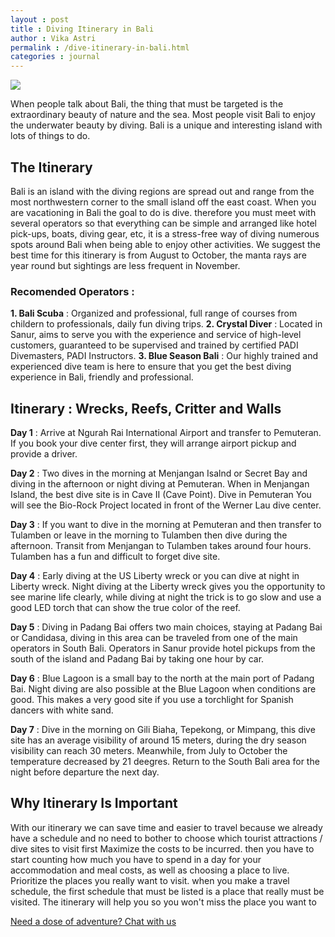 ```yaml
---
layout : post
title : Diving Itinerary in Bali
author : Vika Astri
permalink : /dive-itinerary-in-bali.html
categories : journal 
---
```


<img src="https://i.imgur.com/8lLeiNa.jpg" class="img-responsive post-feat-img" />

When people talk about Bali, the thing that must be targeted is the extraordinary beauty of nature and the sea. Most people visit Bali to enjoy the underwater beauty by diving. Bali is a unique and interesting island with lots of things to do.

## The Itinerary
Bali is an island with the diving regions are spread out and range from the most northwestern corner to the small island off the east coast. When you are vacationing in Bali the goal to do is dive. therefore you must meet with several operators so that everything can be simple and arranged like hotel pick-ups, boats, diving gear, etc, it is a stress-free way of diving numerous spots around Bali when being able to enjoy other activities. We suggest the best time for this itinerary is from August to October, the manta rays are year round but sightings are less frequent in November.

### Recomended Operators :
**1. Bali Scuba** : Organized and professional, full range of courses from childern to professionals, daily fun diving trips.
**2. Crystal Diver** : Located in Sanur, aims to serve you with the experience and service of high-level customers, guaranteed to be supervised and trained by certified PADI Divemasters, PADI Instructors.
**3. Blue Season Bali** : Our highly trained and experienced dive team is here to ensure that you get the best diving experience in Bali, friendly and professional.

## Itinerary : Wrecks, Reefs, Critter and Walls
**Day 1** : Arrive at Ngurah Rai International Airport and transfer to Pemuteran. If you book your dive center first, they will arrange airport pickup and provide a driver.

**Day 2** : Two dives in the morning at Menjangan Isalnd or Secret Bay and diving in the afternoon or night diving at Pemuteran. When in Menjangan Island, the best dive site is in Cave II (Cave Point). Dive in Pemuteran You will see the Bio-Rock Project located in front of the Werner Lau dive center.

**Day 3** : If you want to dive in the morning at Pemuteran and then transfer to Tulamben or leave in the morning to Tulamben then dive during the afternoon. Transit from Menjangan to Tulamben takes around four hours. Tulamben has a fun and difficult to forget dive site.

**Day 4** : Early diving at the US Liberty wreck or you can dive at night in Liberty wreck. Night diving at the Liberty wreck gives you the opportunity to see marine life clearly, while diving at night the trick is to go slow and use a good LED torch 
that can show the true color of the reef.

**Day 5** : Diving in Padang Bai offers two main choices, staying at Padang Bai or Candidasa, diving in this area can be traveled from one of the main operators in South Bali. Operators in Sanur provide hotel pickups from the south of the island and Padang Bai by taking one hour by car.

**Day 6** : Blue Lagoon is a small bay to the north at the main port of Padang Bai. Night diving are also possible at the Blue Lagoon when conditions are good. This makes a very good site if you use a torchlight for Spanish dancers with white sand.

**Day 7** : Dive in the morning on Gili Biaha, Tepekong, or Mimpang, this dive site has an average visibility of around 15 meters, during the dry season visibility can reach 30 meters. Meanwhile, from July to October the temperature decreased by 21 deegres. Return to the South Bali area for the night before departure the next day.

## Why Itinerary Is Important
With our itinerary we can save time and easier to travel because we already have a schedule and no need to bother to choose which tourist attractions / dive sites to visit first
Maximize the costs to be incurred. then you have to start counting how much you have to spend in a day for your accommodation and meal costs, as well as choosing a place to live.
Prioritize the places you really want to visit. when you make a travel schedule, the first schedule that must be listed is a place that really must be visited. The itinerary will help you so you won't miss the place you want to

<a href="https://web.whatsapp.com/send?phone={{site.wa}}&text=Hi%20E-Nyelam,%20i%20need%20info%20for%20dive%20spot" class="cta--in--page">Need a dose of adventure? Chat with us</a>
